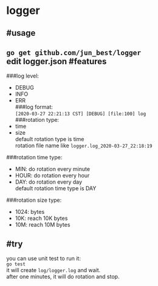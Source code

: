 # logger
#usage
---
`go get github.com/jun_best/logger`  
edit logger.json
#features   
---
###log level:
- DEBUG
- INFO
- ERR   
###log format:  
`[2020-03-27 22:21:13 CST] [DEBUG] [file:100] log`  
###rotation type:
- time
- size  
default rotation type is time  
rotation file name like `logger.log_2020-03-27_22:18:19`
  
###rotation time type:
- MIN: do rotation every minute
- HOUR: do rotation every hour
- DAY: do rotation every day  
default rotation time type is DAY   

###rotation size type:
- 1024: bytes
- 10K: reach 10K bytes
- 10M: reach 10M bytes

#try
---
you can use unit test to run it:  
`go test`  
it will create `log/logger.log` and wait.  
after one minutes, it will do rotation and stop.


